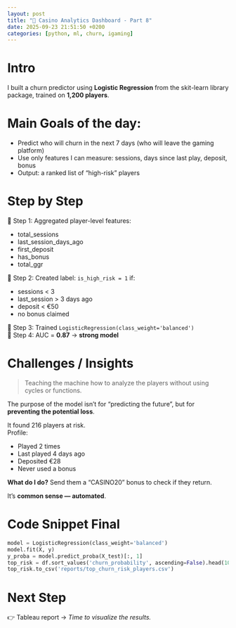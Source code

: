 ```yaml
---
layout: post
title: "🎲 Casino Analytics Dashboard - Part 8"
date: 2025-09-23 21:51:50 +0200
categories: [python, ml, churn, igaming]
---
```


# Intro

I built a churn predictor using **Logistic Regression** from the skit-learn library package, trained on **1,200 players**.

# Main Goals of the day:

- Predict who will churn in the next 7 days (who will leave the gaming platform)
- Use only features I can measure: sessions, days since last play, deposit, bonus  
- Output: a ranked list of “high-risk” players

# Step by Step

📍 Step 1: Aggregated player-level features:  
  - total_sessions  
  - last_session_days_ago  
  - first_deposit  
  - has_bonus  
  - total_ggr  

📍 Step 2: Created label: `is_high_risk = 1` if:  
  - sessions < 3  
  - last_session > 3 days ago  
  - deposit < €50  
  - no bonus claimed  

📍 Step 3: Trained `LogisticRegression(class_weight='balanced')`  
📍 Step 4: AUC = **0.87** → **strong model**

# Challenges / Insights

> Teaching the machine how to analyze the players without using cycles or functions.

The purpose of the model isn’t for “predicting the future”, but for **preventing the potential loss**.

It found 216 players at risk.  
Profile:  
- Played 2 times  
- Last played 4 days ago  
- Deposited €28  
- Never used a bonus  

**What do I do?** Send them a “CASINO20” bonus to check if they return.

It’s **common sense — automated**.


# Code Snippet Final

```python
model = LogisticRegression(class_weight='balanced')
model.fit(X, y)
y_proba = model.predict_proba(X_test)[:, 1]
top_risk = df.sort_values('churn_probability', ascending=False).head(100)
top_risk.to_csv('reports/top_churn_risk_players.csv')

```
</pre>

# Next Step
👉 Tableau report → _Time to visualize the results._
